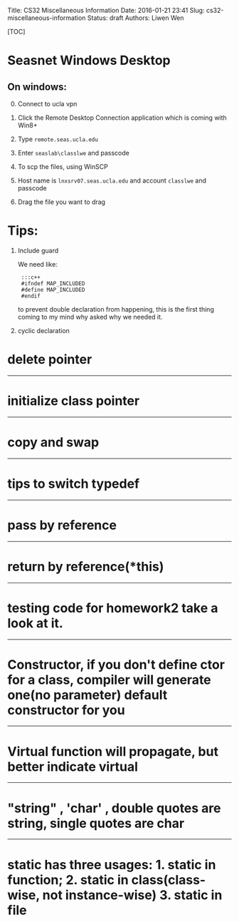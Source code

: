 Title: CS32 Miscellaneous Information
Date: 2016-01-21 23:41
Slug: cs32-miscellaneous-information
Status: draft
Authors: Liwen Wen

[TOC]
# Seasnet Windows Desktop
## On windows:
  
   0. Connect to ucla vpn

   1. Click the Remote Desktop Connection application which is coming with Win8+

   2. Type `remote.seas.ucla.edu`

   3. Enter `seaslab\classlwe` and passcode 

   4. To scp the files, using WinSCP

   5. Host name is `lnxsrv07.seas.ucla.edu` and account `classlwe` and passcode

   6. Drag the file you want to drag

# Tips:

1. Include guard
 
    We need like:

        :::c++
        #ifndef MAP_INCLUDED
        #define MAP_INCLUDED
        #endif

    to prevent double declaration from happening, this is the first thing coming to my mind why asked why we needed it.

2. cyclic declaration

# delete pointer
---
# initialize class pointer
---
# copy and swap
---
# tips to switch typedef
---
# pass by reference
---
# return by reference(*this)
---
# testing code for homework2 take a look at it. 
---
# Constructor, if you don't define ctor for a class, compiler will generate one(no parameter) default constructor for you
---
# Virtual function will propagate, but better indicate virtual 
---
# "string" , 'char' , double quotes are string, single quotes are char
---
# static has three usages: 1. static in function; 2. static in class(class-wise, not instance-wise) 3. static in file

